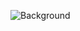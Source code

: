 ![Background](https://user-images.githubusercontent.com/115551661/227454106-67a7b955-4ced-4755-8c97-d0c64bb446cf.png)
